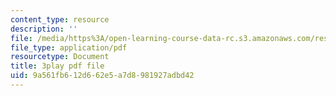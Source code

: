```yaml
---
content_type: resource
description: ''
file: /media/https%3A/open-learning-course-data-rc.s3.amazonaws.com/res-8-005-vibrations-and-waves-problem-solving-fall-2012/9a561fb612d662e5a7d8981927adbd42_U_C7xW_gCfI.pdf
file_type: application/pdf
resourcetype: Document
title: 3play pdf file
uid: 9a561fb6-12d6-62e5-a7d8-981927adbd42
---
```

